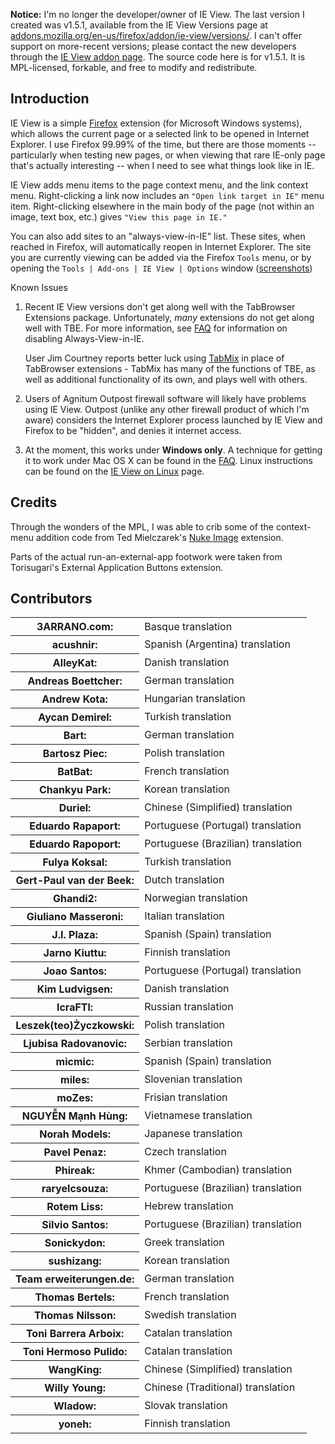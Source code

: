 __Notice:__ I'm no longer the developer/owner of IE View.  The last version I created was v1.5.1, available from the
IE View Versions page at [addons.mozilla.org/en-us/firefox/addon/ie-view/versions/][ieviewaddon].  I can't offer
support on more-recent versions; please contact the new developers through the [IE View addon page](https://addons.mozilla.org/en-us/firefox/addon/ie-view/).
The source code here is for v1.5.1.  It is MPL-licensed, forkable, and 
free to modify and redistribute.



Introduction
----------

IE View is a simple [Firefox][firefox] extension (for Microsoft Windows systems), which allows the current page or a selected link to be opened in Internet Explorer.  I use Firefox 99.99% of the time, but there are those moments -- particularly when testing new pages, or when viewing that rare IE-only page that's actually interesting -- when I need to see what things look like in IE. 

IE View adds menu items to the page context menu, and the link context menu.  Right-clicking a link now includes an `"Open link target in IE"` menu item.  Right-clicking elsewhere in the main body of the page (not within an image, text box, etc.) gives `"View this page in IE."`

You can also add sites to an "always-view-in-IE" list.  These sites, when reached in Firefox,  will automatically reopen in Internet Explorer.  The site you are currently viewing can be added via the Firefox `Tools` menu, or by opening the `Tools | Add-ons | IE View | Options` window \([screenshots][screenshots]\)

Known Issues

1.  Recent IE View versions don't get along well with the TabBrowser Extensions package.  Unfortunately, *many* extensions do not get along well with TBE.  For more information, see [FAQ][faq] for information on disabling Always-View-in-IE.
    
    User Jim Courtney reports better luck using [TabMix][tabmix] in place of TabBrowser extensions - TabMix  has many of the functions of TBE, as well as additional functionality of its own, and plays    well with others.
2. Users of Agnitum Outpost firewall software will likely have problems using IE View.     Outpost (unlike any other firewall product of which I'm aware) considers the Internet Explorer process launched by IE View and Firefox to be "hidden", and denies it internet access. 
3. At the moment, this works under __Windows only__.  A technique for getting it to work under Mac OS X can be found in the [FAQ][faq].  Linux instructions can be found on the [IE View on Linux][ieviewlinux] page.


Credits
------

Through the wonders of the MPL, I was able to crib some of the context-menu addition code from Ted Mielczarek's [Nuke Image][nukeimage] extension.  

Parts of the actual run-an-external-app footwork were taken from Torisugari's External Application Buttons extension.

Contributors
----------

<table>
<tr><th>3ARRANO.com:</th><td>Basque translation</td></tr>
<tr><th>acushnir:</th><td>Spanish (Argentina) translation</td></tr>
<tr><th>AlleyKat:</th><td>Danish translation</td></tr>
<tr><th>Andreas Boettcher:</th><td>German translation</td></tr>
<tr><th>Andrew Kota:</th><td>Hungarian translation</td></tr>
<tr><th>Aycan Demirel:</th><td>Turkish translation</td></tr>
<tr><th>Bart:</th><td>German translation</td></tr>
<tr><th>Bartosz Piec:</th><td>Polish translation</td></tr>
<tr><th>BatBat:</th><td>French translation</td></tr>
<tr><th>Chankyu Park:</th><td>Korean translation</td></tr>
<tr><th>Duriel:</th><td>Chinese (Simplified) translation</td></tr>
<tr><th>Eduardo Rapaport:</th><td>Portuguese (Portugal) translation</td></tr>
<tr><th>Eduardo Rapoport:</th><td>Portuguese (Brazilian) translation</td></tr>
<tr><th>Fulya Koksal:</th><td>Turkish translation</td></tr>
<tr><th>Gert-Paul van der Beek:</th><td>Dutch translation</td></tr>
<tr><th>Ghandi2:</th><td>Norwegian translation</td></tr>
<tr><th>Giuliano Masseroni:</th><td>Italian translation</td></tr>
<tr><th>J.I. Plaza:</th><td>Spanish (Spain) translation</td></tr>
<tr><th>Jarno Kiuttu:</th><td>Finnish translation</td></tr>
<tr><th>Joao Santos:</th><td>Portuguese (Portugal) translation</td></tr>
<tr><th>Kim Ludvigsen:</th><td>Danish translation</td></tr>
<tr><th>lcraFTl:</th><td>Russian translation</td></tr>
<tr><th>Leszek(teo)Życzkowski:</th><td>Polish translation</td></tr>
<tr><th>Ljubisa Radovanovic:</th><td>Serbian translation</td></tr>
<tr><th>micmic:</th><td>Spanish (Spain) translation</td></tr>
<tr><th>miles:</th><td>Slovenian translation</td></tr>
<tr><th>moZes:</th><td>Frisian translation</td></tr>
<tr><th>NGUYỄN Mạnh Hùng:</th><td>Vietnamese translation</td></tr>
<tr><th>Norah Models:</th><td>Japanese translation</td></tr>
<tr><th>Pavel Penaz:</th><td>Czech translation</td></tr>
<tr><th>Phireak:</th><td>Khmer (Cambodian) translation</td></tr>
<tr><th>raryelcsouza:</th><td>Portuguese (Brazilian) translation</td></tr>
<tr><th>Rotem Liss:</th><td>Hebrew translation</td></tr>
<tr><th>Silvio Santos:</th><td>Portuguese (Brazilian) translation</td></tr>
<tr><th>Sonickydon:</th><td>Greek translation</td></tr>
<tr><th>sushizang:</th><td>Korean translation</td></tr>
<tr><th>Team erweiterungen.de:</th><td>German translation</td></tr>
<tr><th>Thomas Bertels:</th><td>French translation</td></tr>
<tr><th>Thomas Nilsson:</th><td>Swedish translation</td></tr>
<tr><th>Toni Barrera Arboix:</th><td>Catalan translation</td></tr>
<tr><th>Toni Hermoso Pulido:</th><td>Catalan translation</td></tr>
<tr><th>WangKing:</th><td>Chinese (Simplified) translation</td></tr>
<tr><th>Willy Young:</th><td>Chinese (Traditional) translation</td></tr>
<tr><th>Wladow:</th><td>Slovak translation</td></tr>
<tr><th>yoneh:</th><td>Finnish translation</td></tr>
</table>

[addon]: https://addons.mozilla.org/en-US/firefox/addon/ie-view/ "IE View at the Mozilla Add-Ons site"
[mozdev]: http://ieview.mozdev.org/ "Former home of IE View at mozdev.org"
[firefox]: http://www.mozilla.org/products/firefox/
[screenshots]: http://ieview.mozdev.org/screenshots.html
[faq]: http://ieview.mozdev.org/faq.html "IE View Frequently Asked Questions list"
[ieviewlinux]: https://github.com/paulroub/ieview/wiki/IE-View-on-Linux
[nukeimage]: http://ted.mielczarek.org/code/mozilla/
[tabmix]: https://addons.mozilla.org/en-US/firefox/addon/tab-mix-plus/

[ieviewaddon]: https://addons.mozilla.org/en-us/firefox/addon/ie-view/versions/?page=1#version-1.5.1 "IE View 1.5.1 at Mozilla Add-Ons"

